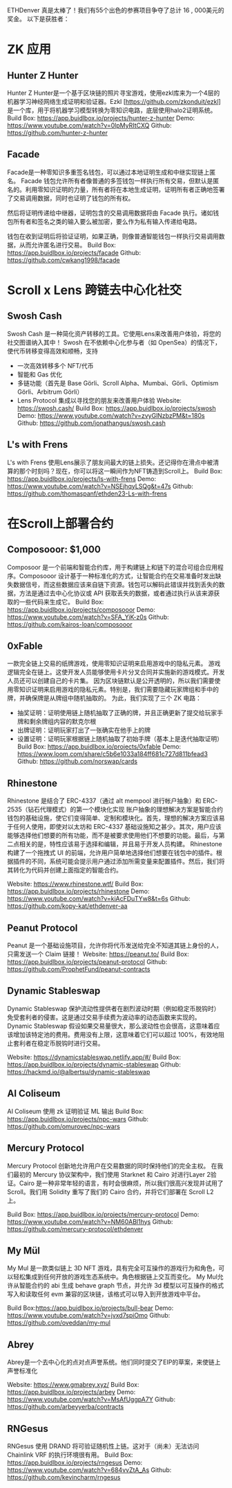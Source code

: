 ETHDenver 真是太棒了！我们有55个出色的参赛项目争夺了总计 16 , 000美元的奖金。 以下是获胜者：

# ZK 应用

## Hunter Z Hunter
Hunter Z Hunter是一个基于区块链的照片寻宝游戏，使用ezkl库来为一个4层的机器学习神经网络生成证明和验证器。Ezkl [https://github.com/zkonduit/ezkl] 是一个库，用于将机器学习模型转换为零知识电路，底层使用halo2证明系统。
Build Box: https://app.buidlbox.io/projects/hunter-z-hunter
Demo: https://www.youtube.com/watch?v=0lpMyRItCXQ
Github: https://github.com/hunter-z-hunter

## Facade
Facade是一种零知识多重签名钱包，可以通过本地证明生成和中继实现链上匿名。
Facade 钱包允许所有者像普通的多签钱包一样执行所有交易，但默认是匿名的。利用零知识证明的力量，所有者将在本地生成证明，证明所有者正确地签署了交易调用数据，同时也证明了钱包的所有权。  
  
然后将证明传递给中继器，证明包含的交易调用数据将由 Facade 执行。诸如钱包所有者和签名之类的输入要么被加密，要么作为私有输入传递给电路。  
  
钱包在收到证明后将验证证明，如果正确，则像普通智能钱包一样执行交易调用数据，从而允许匿名进行交易。
Build Box: https://app.buidlbox.io/projects/facade
Github: https://github.com/cwkang1998/facade


# Scroll x Lens 跨链去中心化社交

## Swosh Cash
Swosh Cash 是一种简化资产转移的工具。它使用Lens来改善用户体验，将您的社交图谱纳入其中！
Swosh 在不依赖中心化参与者（如 OpenSea）的情况下，使代币转移变得高效和顺畅，支持
- 一次高效转移多个 NFT/代币
- 智能和 Gas 优化
- 多链功能（首先是 Base Görli、Scroll Alpha、Mumbai、Görli、Optimism Görli、Arbitrum Görli）
- Lens Protocol 集成以寻找您的朋友来改善用户体验
Website: https://swosh.cash/
Build Box: https://app.buidlbox.io/projects/swosh
Demo: https://www.youtube.com/watch?v=zvyGlNzbzPM&t=180s
Github: https://github.com/jonathangus/swosh.cash

## L's with Frens
L's with Frens 使用Lens展示了朋友间最大的链上损失。还记得你在滑点中被清算的那个时刻吗？现在，你可以将这一瞬间作为NFT铸造到Scroll上。
Build Box: https://app.buidlbox.io/projects/ls-with-frens
Demo: https://www.youtube.com/watch?v=NSEjhqyLSQg&t=47s
Github: https://github.com/thomaspanf/ethden23-Ls-with-frens


# 在Scroll上部署合约

## Composooor: $1,000
Composoor 是一个前端和智能合约库，用于构建链上和链下的混合可组合应用程序。Composooor 设计基于一种标准化的方式，让智能合约在交易准备时发出缺失数据信号，而这些数据应该来自链下资源。钱包可以解码此错误并找到丢失的数据，方法是通过去中心化协议或 API 获取丢失的数据，或者通过执行从该来源获取的一些代码来生成它。
Build Box: https://app.buidlbox.io/projects/composooor
Demo: https://www.youtube.com/watch?v=SFA_YiK-z0s
Github: https://github.com/kairos-loan/composooor


## 0xFable
一款完全链上交易的纸牌游戏，使用零知识证明来启用游戏中的隐私元素。
游戏逻辑完全在链上。这使开发人员能够使用卡片分叉合同并实施新的游戏模式。开发人员还可以创建自己的卡片集。
因为区块链默认是公开透明的，所以我们需要使用零知识证明来启用游戏的隐私元素。特别是，我们需要隐藏玩家牌组和手中的牌，并确保牌是从牌组中随机抽取的。
为此，我们实现了三个 ZK 电路：
-   抽奖证明：证明使用链上随机抽取了正确的牌，并且正确更新了提交给玩家手牌和剩余牌组内容的默克尔根
-   出牌证明：证明玩家打出了一张确实在他手上的牌
-   设置证明：证明玩家根据链上随机抽取了初始手牌（基本上是迭代抽取证明）
Build Box: https://app.buidlbox.io/projects/0xfable
Demo: https://www.loom.com/share/c5b6e1033a184ff681c727d811bfead3
Github: https://github.com/norswap/cards


## Rhinestone
Rhinestone 是结合了 ERC-4337（通过 alt mempool 进行帐户抽象）和 ERC-2535（钻石代理模式）的第一个模块化实现
账户抽象的理想解决方案是智能合约钱包的基础设施，使它们变得简单、定制和模块化。首先，理想的解决方案应该易于任何人使用，即使对以太坊和 ERC-4337 基础设施知之甚少。其次，用户应该能够选择他们想要的所有功能，而不是被要求使用他们不想要的功能。最后，与第二点相关的是，特性应该易于选择和编辑，并且易于开发人员构建。
Rhinestone 构建了一个拖拽式 UI 的前端，允许用户简单地选择他们想要在钱包中的插件。根据插件的不同，系统可能会提示用户通过添加所需变量来配置插件。然后，我们将其转化为代码并创建上面指定的智能合约。

Website: https://www.rhinestone.wtf/
Build Box: https://app.buidlbox.io/projects/rhinestone
Demo: https://www.youtube.com/watch?v=kiAcFDuTYw8&t=6s
Github: https://github.com/kopy-kat/ethdenver-aa


## Peanut Protocol
Peanut 是一个基础设施项目，允许你将代币发送给完全不知道其链上身份的人，只需发送一个 Claim 链接！
Website: https://peanut.to/
Build Box: https://app.buidlbox.io/projects/peanut-protocol
Github: https://github.com/ProphetFund/peanut-contracts


## Dynamic Stableswap
Dynamic Stableswap 保护流动性提供者在剧烈波动时期（例如稳定币脱钩时）免受套利者的侵害。这是通过交易手续费为波动率的动态函数来实现的。
Dynamic Stableswap 假设如果交易量很大，那么波动性也会很高，这意味着应该增加该特定池的费用。费用没有上限，这意味着它们可以超过 100%，有效地阻止套利者在稳定币脱钩时进行交易。

Website: https://dynamicstableswap.netlify.app/#/
Build Box: https://app.buidlbox.io/projects/dynamic-stableswap
Github: https://hackmd.io/@albertsu/dynamic-stableswap


## AI Coliseum
AI Coliseum 使用 zk 证明验证 ML 输出
Build Box: https://app.buidlbox.io/projects/npc-wars
Github: https://github.com/omurovec/npc-wars


## Mercury Protocol
Mercury Protocol 创新地允许用户在交易数据的同时保持他们的完全主权。
在我们最初的 Mercury 协议架构中，我们使用 Starknet 和 Cairo 对进行Layer 2验证。Cairo 是一种非常年轻的语言，有时会很麻烦，所以我们很高兴发现并试用了 Scroll。我们用 Solidity 重写了我们的 Cairo 合约，并将它们部署在 Scroll L2 上。

Build Box: https://app.buidlbox.io/projects/mercury-protocol
Demo: https://www.youtube.com/watch?v=NM60ABl1hys
Github: https://github.com/mercury-protocol/ethdenver


## My Mül
My Mul 是一款类似链上 3D NFT 游戏，具有完全可互操作的游戏行为和角色，可以轻松集成到任何开放的游戏生态系统中。角色根据链上交互而变化。
My Mul允许从智能合约的 abi 生成 behave graph 节点，并允许 3d 模型以可互操作的格式写入和读取任何 evm 兼容的区块链，该格式可以导入到开放游戏中平台。

Build Box:https://app.buidlbox.io/projects/bull-bear
Demo: https://www.youtube.com/watch?v=jvxd7spiOmo
Github:  https://github.com/oveddan/my-mul


## Abrey
Abrey是一个去中心化的点对点声誉系统。他们同时提交了EIP的草案，来使链上声誉标准化

Website: https://www.gmabrey.xyz/
Build Box: https://app.buidlbox.io/projects/arbey
Demo: https://www.youtube.com/watch?v=MsAfUggpA7Y
Github: https://github.com/arbeyyerba/contracts

## RNGesus
RNGesus 使用 DRAND 将可验证随机性上链。这对于（尚未）无法访问 Chainlink VRF 的执行环境很有用。
Build Box: https://app.buidlbox.io/projects/rngesus
Demo: https://www.youtube.com/watch?v=684vvZtA_As
Github: https://github.com/kevincharm/rngesus